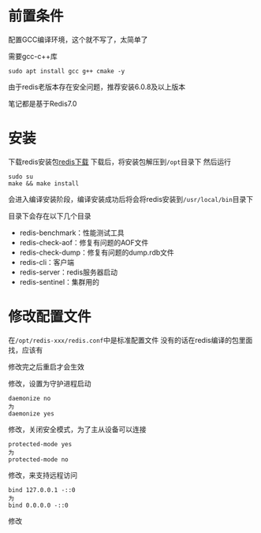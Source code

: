 # 前置条件
配置GCC编译环境，这个就不写了，太简单了

需要gcc-c++库
```shell
sudo apt install gcc g++ cmake -y
```

由于redis老版本存在安全问题，推荐安装6.0.8及以上版本

笔记都是基于Redis7.0

# 安装
下载redis安装包[redis下载](https://download.redis.io/releases/)
下载后，将安装包解压到`/opt`目录下
然后运行
```shell
sudo su
make && make install
```

会进入编译安装阶段，编译安装成功后将会将redis安装到`/usr/local/bin`目录下

目录下会存在以下几个目录
* redis-benchmark：性能测试工具
* redis-check-aof：修复有问题的AOF文件
* redis-check-dump：修复有问题的dump.rdb文件
* redis-cli：客户端
* redis-server：redis服务器启动
* redis-sentinel：集群用的

# 修改配置文件
在`/opt/redis-xxx/redis.conf`中是标准配置文件
没有的话在redis编译的包里面找，应该有

修改完之后重启才会生效

修改，设置为守护进程启动
```
daemonize no
为
daemonize yes
```

修改，关闭安全模式，为了主从设备可以连接
```
protected-mode yes
为
protected-mode no
```

修改，来支持远程访问
```
bind 127.0.0.1 -::0
为
bind 0.0.0.0 -::0
```

修改
